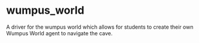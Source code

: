 # wumpus_world
A driver for the wumpus world which allows for students to create their own Wumpus World agent to navigate the cave.
